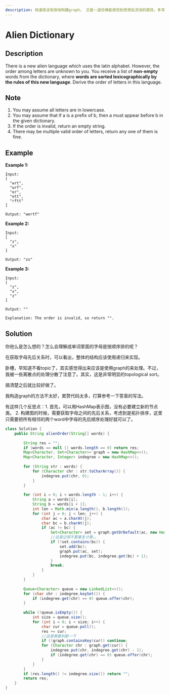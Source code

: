 ```yaml
---
description: 快速简洁有效地构建graph， 又是一道仿佛能感觉到思想在流淌的题目，多写写。
---
```


# Alien Dictionary

## Description

There is a new alien language which uses the latin alphabet. However, the order among letters are unknown to you. You receive a list of **non-empty** words from the dictionary, where **words are sorted lexicographically by the rules of this new language**. Derive the order of letters in this language.

## Note

1. You may assume all letters are in lowercase.
2. You may assume that if a is a prefix of b, then a must appear before b in the given dictionary.
3. If the order is invalid, return an empty string.
4. There may be multiple valid order of letters, return any one of them is fine.

## Example

**Example 1:**

```text
Input:
[
  "wrt",
  "wrf",
  "er",
  "ett",
  "rftt"
]

Output: "wertf"
```

**Example 2:**

```text
Input:
[
  "z",
  "x"
]

Output: "zx"
```

**Example 3:**

```text
Input:
[
  "z",
  "x",
  "z"
] 

Output: "" 

Explanation: The order is invalid, so return "".
```

## Solution

你他么是怎么想的？怎么会理解成单词里面的字母是按顺序排的呢？

在获取字母先后关系时，可以看出，整体的结构应该使用递归来实现。

卧槽，早知道不看topic了，其实感觉得出来应该是使用graph的来处理。不过，我被一些离散点的处理分散了注意了。其实，这是非常明显的topological sort。

搞清楚之后就比较好做了。

我构造graph的方法不太好，累赘代码太多，打算参考一下答案的写法。

有这样几个反思点：1. 首先，可以用HashMap表示图，没有必要建立新的节点类。 2. 构建图的时候，需要获取字母之间的先后关系，考虑到是拓扑排序，这里只需要把所有相邻的两个word中字母的先后顺序处理好就可以了。

```java
class Solution {
    public String alienOrder(String[] words) {
        
        String res = "";
        if (words == null || words.length == 0) return res;
        Map<Character, Set<Character>> graph = new HashMap<>();
        Map<Character, Integer> indegree = new HashMap<>();
        
        for (String str : words) {
            for (Character chr : str.toCharArray()) {
                indegree.put(chr, 0);
            }
        }
        
        for (int i = 0; i < words.length - 1; i++) {
            String a = words[i];
            String b = words[i + 1];
            int len = Math.min(a.length(), b.length());
            for (int j = 0; j < len; j++) {
                char ac = a.charAt(j);
                char bc = b.charAt(j);
                if (ac != bc) {
                    Set<Character> set = graph.getOrDefault(ac, new HashSet<>());
                    //这里记得不要重复计算。。
                    if (!set.contains(bc)) {
                        set.add(bc);
                        graph.put(ac, set);
                        indegree.put(bc, indegree.get(bc) + 1);
                    }
                    break;
                }
            }
        }
        
        Queue<Character> queue = new LinkedList<>();
        for (char chr : indegree.keySet()) {
            if (indegree.get(chr) == 0) queue.offer(chr);
        }
        
        while (!queue.isEmpty()) {
            int size = queue.size();
            for (int i = 0; i < size; i++) {
                char cur = queue.poll();
                res += cur;
                //这里需要判断一下
                if (!graph.containsKey(cur)) continue;
                for (Character chr : graph.get(cur)) {
                    indegree.put(chr, indegree.get(chr) - 1);
                    if (indegree.get(chr) == 0) queue.offer(chr);
                }
            }
        }
        if (res.length() != indegree.size()) return "";
        return res;
    }
}
```

